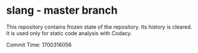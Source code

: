 # slang - master branch

This repository contains frozen state of the repository.
Its history is cleared. It is used only for static code
analysis with Codacy.

Commit Time: 1700316056